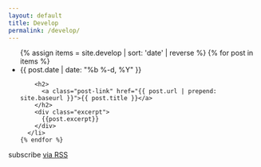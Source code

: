 ```yaml
---
layout: default
title: Develop
permalink: /develop/
---
```


<div class="home">  

  <ul class="post-list">    
  	{% assign items = site.develop | sort: 'date' | reverse %}
    {% for post in items %}
      <li>
        <span class="post-meta">{{ post.date | date: "%b %-d, %Y" }}</span>

        <h2>
          <a class="post-link" href="{{ post.url | prepend: site.baseurl }}">{{ post.title }}</a>
        </h2>
        <div class="excerpt">
          {{post.excerpt}}
        </div>
      </li>
    {% endfor %}
  </ul>

  <p class="rss-subscribe">subscribe <a href="{{ "/feed.xml" | prepend: site.baseurl }}" target="_blank" class='subscribe'>via RSS</a></p>

</div>
